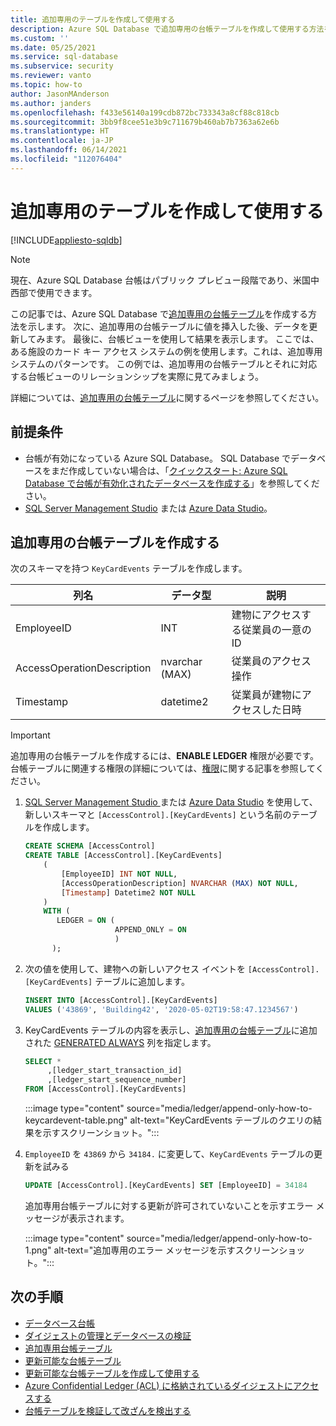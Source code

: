 ```yaml
---
title: 追加専用のテーブルを作成して使用する
description: Azure SQL Database で追加専用の台帳テーブルを作成して使用する方法を説明します。
ms.custom: ''
ms.date: 05/25/2021
ms.service: sql-database
ms.subservice: security
ms.reviewer: vanto
ms.topic: how-to
author: JasonMAnderson
ms.author: janders
ms.openlocfilehash: f433e56140a199cdb872bc733343a8cf88c818cb
ms.sourcegitcommit: 3bb9f8cee51e3b9c711679b460ab7b7363a62e6b
ms.translationtype: HT
ms.contentlocale: ja-JP
ms.lasthandoff: 06/14/2021
ms.locfileid: "112076404"
---
```

# <a name="create-and-use-append-only-ledger-tables"></a>追加専用のテーブルを作成して使用する

[!INCLUDE[appliesto-sqldb](../includes/appliesto-sqldb.md)]

> [!NOTE]
> 現在、Azure SQL Database 台帳はパブリック プレビュー段階であり、米国中西部で使用できます。

この記事では、Azure SQL Database で[追加専用の台帳テーブル](ledger-append-only-ledger-tables.md)を作成する方法を示します。 次に、追加専用の台帳テーブルに値を挿入した後、データを更新してみます。 最後に、台帳ビューを使用して結果を表示します。 ここでは、ある施設のカード キー アクセス システムの例を使用します。これは、追加専用システムのパターンです。 この例では、追加専用の台帳テーブルとそれに対応する台帳ビューのリレーションシップを実際に見てみましょう。

詳細については、[追加専用の台帳テーブル](ledger-append-only-ledger-tables.md)に関するページを参照してください。

## <a name="prerequisites"></a>前提条件

- 台帳が有効になっている Azure SQL Database。 SQL Database でデータベースをまだ作成していない場合は、「[クイックスタート: Azure SQL Database で台帳が有効化されたデータベースを作成する](ledger-create-a-single-database-with-ledger-enabled.md)」を参照してください。
- [SQL Server Management Studio](/sql/ssms/download-sql-server-management-studio-ssms) または [Azure Data Studio](/sql/azure-data-studio/download-azure-data-studio)。

## <a name="create-an-append-only-ledger-table"></a>追加専用の台帳テーブルを作成する

次のスキーマを持つ `KeyCardEvents` テーブルを作成します。

| 列名 | データ型 | 説明 |
|--|--|--|
| EmployeeID | INT | 建物にアクセスする従業員の一意の ID |
| AccessOperationDescription | nvarchar (MAX) | 従業員のアクセス操作 |
| Timestamp | datetime2 | 従業員が建物にアクセスした日時 |

> [!IMPORTANT]
> 追加専用の台帳テーブルを作成するには、**ENABLE LEDGER** 権限が必要です。 台帳テーブルに関連する権限の詳細については、[権限](/sql/relational-databases/security/permissions-database-engine#asdbpermissions)に関する記事を参照してください。 

1. [SQL Server Management Studio ](/sql/ssms/download-sql-server-management-studio-ssms) または [Azure Data Studio](/sql/azure-data-studio/download-azure-data-studio) を使用して、新しいスキーマと `[AccessControl].[KeyCardEvents]` という名前のテーブルを作成します。

   ```sql
   CREATE SCHEMA [AccessControl] 
   CREATE TABLE [AccessControl].[KeyCardEvents]
       (
           [EmployeeID] INT NOT NULL,
           [AccessOperationDescription] NVARCHAR (MAX) NOT NULL,
           [Timestamp] Datetime2 NOT NULL
       )
       WITH (
          LEDGER = ON (
                       APPEND_ONLY = ON
                       )
         );
   ```

1. 次の値を使用して、建物への新しいアクセス イベントを `[AccessControl].[KeyCardEvents]` テーブルに追加します。

   ```sql
   INSERT INTO [AccessControl].[KeyCardEvents]
   VALUES ('43869', 'Building42', '2020-05-02T19:58:47.1234567')
   ```

1. KeyCardEvents テーブルの内容を表示し、[追加専用の台帳テーブル](ledger-append-only-ledger-tables.md)に追加された [GENERATED ALWAYS](/sql/t-sql/statements/create-table-transact-sql#generate-always-columns) 列を指定します。

   ```sql
   SELECT *
        ,[ledger_start_transaction_id]
        ,[ledger_start_sequence_number]
   FROM [AccessControl].[KeyCardEvents]
   ```

   :::image type="content" source="media/ledger/append-only-how-to-keycardevent-table.png" alt-text="KeyCardEvents テーブルのクエリの結果を示すスクリーンショット。":::

1. `EmployeeID` を `43869` から `34184.` に変更して、`KeyCardEvents` テーブルの更新を試みる

   ```sql
   UPDATE [AccessControl].[KeyCardEvents] SET [EmployeeID] = 34184
   ```

   追加専用台帳テーブルに対する更新が許可されていないことを示すエラー メッセージが表示されます。

   :::image type="content" source="media/ledger/append-only-how-to-1.png" alt-text="追加専用のエラー メッセージを示すスクリーンショット。":::

## <a name="next-steps"></a>次の手順

- [データベース台帳](ledger-database-ledger.md) 
- [ダイジェストの管理とデータベースの検証](ledger-digest-management-and-database-verification.md)
- [追加専用台帳テーブル](ledger-append-only-ledger-tables.md) 
- [更新可能な台帳テーブル](ledger-updatable-ledger-tables.md)
- [更新可能な台帳テーブルを作成して使用する](ledger-how-to-updatable-ledger-tables.md)
- [Azure Confidential Ledger (ACL) に格納されているダイジェストにアクセスする](ledger-how-to-access-acl-digest.md)
- [台帳テーブルを検証して改ざんを検出する](ledger-verify-database.md)
